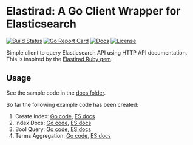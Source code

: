 # Elastirad: A Go Client Wrapper for Elasticsearch

[![Build Status][build-status-svg]][build-status-url]
[![Go Report Card][goreport-svg]][goreport-url]
[![Docs][docs-godoc-svg]][docs-godoc-url]
[![License][license-svg]][license-url]

Simple client to query Elasticsearch API using HTTP API documentation. This is inspired by the [Elastirad Ruby gem](https://github.com/grokify/elastirad-ruby).

## Usage

See the sample code in the [docs folder](docs).

So far the following example code has been created:

1. Create Index: [Go code](docs/reference/indices-create-index), [ES docs](https://www.elastic.co/guide/en/elasticsearch/reference/current/indices-create-index.html)
1. Index Docs: [Go code](docs/reference/docs-index), [ES docs](https://www.elastic.co/guide/en/elasticsearch/reference/current/docs-index_.html)
1. Bool Query: [Go code](docs/reference/query-dsl-bool-query), [ES docs](https://www.elastic.co/guide/en/elasticsearch/reference/current/query-dsl-bool-query.html)
1. Terms Aggregation: [Go code](docs/reference/search-aggregations-bucket-terms-aggregation), [ES docs](https://www.elastic.co/guide/en/elasticsearch/reference/current/search-aggregations-bucket-terms-aggregation.html#search-aggregations-bucket-terms-aggregation)

 [build-status-svg]: https://github.com/grokify/elastirad-go/workflows/test/badge.svg
 [build-status-url]: https://github.com/grokify/elastirad-go/actions
 [goreport-svg]: https://goreportcard.com/badge/github.com/grokify/elastirad-go
 [goreport-url]: https://goreportcard.com/report/github.com/grokify/elastirad-go
 [docs-godoc-svg]: https://pkg.go.dev/badge/github.com/grokify/elastirad-go
 [docs-godoc-url]: https://pkg.go.dev/github.com/grokify/elastirad-go
 [license-svg]: https://img.shields.io/badge/license-MIT-blue.svg
 [license-url]: https://github.com/grokify/elastirad-go/blob/master/LICENSE